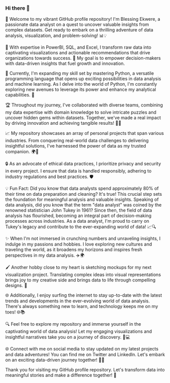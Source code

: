 ### Hi there 👋

👋 Welcome to my vibrant GitHub profile repository! I'm Blessing Ekwere, a passionate data analyst on a quest to uncover valuable insights from complex datasets. Get ready to embark on a thrilling adventure of data analysis, visualization, and problem-solving! 📊💡

🔎 With expertise in PowerBI, SQL, and Excel, I transform raw data into captivating visualizations and actionable recommendations that drive organizations towards success. 💪 My goal is to empower decision-makers with data-driven insights that fuel growth and innovation.

🔧 Currently, I'm expanding my skill set by mastering Python, a versatile programming language that opens up exciting possibilities in data analysis and machine learning. As I delve into the world of Python, I'm constantly exploring new avenues to leverage its power and enhance my analytical capabilities. 🌟

🏆 Throughout my journey, I've collaborated with diverse teams, combining my data expertise with domain knowledge to solve intricate puzzles and uncover hidden gems within datasets. Together, we've made a real impact by driving innovation and achieving tangible results! 🤝💥

📈 My repository showcases an array of personal projects that span various industries. From conquering real-world data challenges to delivering insightful solutions, I've harnessed the power of data as my trusted companion. 🌍💼

🔒 As an advocate of ethical data practices, I prioritize privacy and security in every project. I ensure that data is handled responsibly, adhering to industry regulations and best practices. 🛡️

💡 Fun Fact: Did you know that data analysts spend approximately 80% of their time on data preparation and cleaning? It's true! This crucial step sets the foundation for meaningful analysis and valuable insights. Speaking of data analysis, did you know that the term "data analyst" was coined by the renowned statistician John Tukey in 1961? Since then, the field of data analysis has flourished, becoming an integral part of decision-making processes across industries. As a data analyst, I'm proud to carry on Tukey's legacy and contribute to the ever-expanding world of data! 📈🔍

✨ When I'm not immersed in crunching numbers and unraveling insights, I indulge in my passions and hobbies. I love exploring new cultures and traveling the world, as it broadens my horizons and inspires fresh perspectives in my data analysis. ✈️🌍

🖌️ Another hobby close to my heart is sketching mockups for my next visualization project. Translating complex ideas into visual representations brings joy to my creative side and brings data to life through compelling designs. 🎨

🌐 Additionally, I enjoy surfing the internet to stay up-to-date with the latest trends and developments in the ever-evolving world of data analysis. There's always something new to learn, and technology keeps me on my toes! 🌐📚

🔍 Feel free to explore my repository and immerse yourself in the captivating world of data analysis! Let my engaging visualizations and insightful narratives take you on a journey of discovery. 🚀💻

🌐 Connect with me on social media to stay updated on my latest projects and data adventures! You can find me on Twitter and LinkedIn. Let's embark on an exciting data-driven journey together! 🤝✨

Thank you for visiting my GitHub profile repository. Let's transform data into meaningful stories and make a difference together! 🌟


